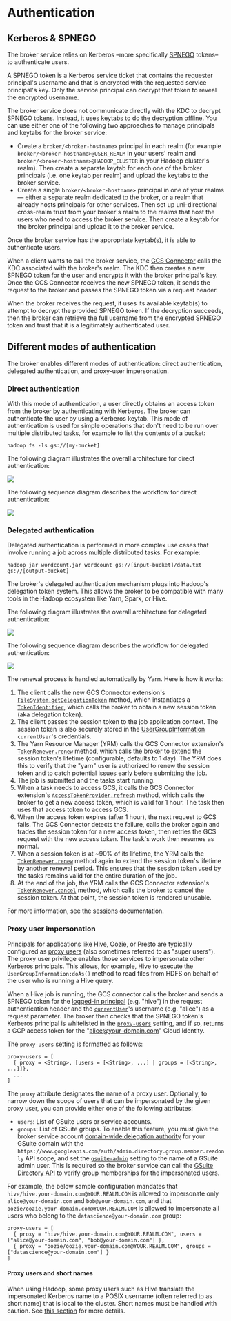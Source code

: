 # Authentication

## Kerberos & SPNEGO

The broker service relies on Kerberos –more specifically [SPNEGO](https://en.wikipedia.org/wiki/SPNEGO) tokens– to
authenticate users.

A SPNEGO token is a Kerberos service ticket that contains the requester principal's username and that is
encrypted with the requested service principal's key. Only the service principal can decrypt that token to
reveal the encrypted username.

The broker service does not communicate directly with the KDC to decrypt SPNEGO tokens. Instead, it uses
[keytabs](https://web.mit.edu/kerberos/krb5-latest/doc/basic/keytab_def.html) to do the decryption offline.
You can use either one of the following two approaches to manage principals and keytabs for the broker service:

-   Create a `broker/<broker-hostname>` principal in each realm (for example `broker/<broker-hostname>@USER_REALM`
    in your users' realm and `broker/<broker-hostname>@HADOOP_CLUSTER` in your Hadoop cluster's realm).
    Then create a separate keytab for each one of the broker principals (i.e. one keytab per realm) and upload the
    keytabs to the broker service.
-   Create a single `broker/<broker-hostname>` principal in one of your realms — either a separate realm dedicated
    to the broker, or a realm that already hosts principals for other services. Then set up uni-directional cross-realm
    trust from your broker's realm to the realms that host the users who need to access the broker service.
    Then create a keytab for the broker principal and upload it to the broker service.

Once the broker service has the appropriate keytab(s), it is able to authenticate users.

When a client wants to call the broker service, the [GCS Connector](https://cloud.google.com/dataproc/docs/concepts/connectors/cloud-storage)
calls the KDC associated with the broker's realm. The KDC then creates a new SPNEGO token for the user and encrypts
it with the broker principal's key. Once the GCS Connector receives the new SPNEGO token, it sends the request to
the broker and passes the SPNEGO token via a request header.

When the broker receives the request, it uses its available keytab(s) to attempt to decrypt the provided SPNEGO token.
If the decryption succeeds, then the broker can retrieve the full username from the encrypted SPNEGO token and
trust that it is a legitimately authenticated user.

## Different modes of authentication

The broker enables different modes of authentication: direct authentication, delegated authentication, and
proxy-user impersonation.

### Direct authentication

With this mode of authentication, a user directly obtains an access token from the broker by authenticating with
Kerberos. The broker can authenticate the user by using a Kerberos keytab. This mode of authentication is used for
simple operations that don't need to be run over multiple distributed tasks, for example to list the contents of a
bucket:

```shell
hadoop fs -ls gs://[my-bucket]
```

The following diagram illustrates the overall architecture for direct authentication:

<img src="../img/direct-auth-architecture.svg">

The following sequence diagram describes the workflow for direct authentication:

<img src="../img/direct-auth-sequence.svg">

### Delegated authentication

Delegated authentication is performed in more complex use cases that involve running a job across multiple distributed
tasks. For example:

```shell
hadoop jar wordcount.jar wordcount gs://[input-bucket]/data.txt gs://[output-bucket]
```

The broker's delegated authentication mechanism plugs into Hadoop's delegation token system. This allows the broker
to be compatible with many tools in the Hadoop ecosystem like Yarn, Spark, or Hive.

The following diagram illustrates the overall architecture for delegated authentication:

<img src="../img/delegated-auth-architecture.svg">

The following sequence diagram describes the workflow for delegated authentication:

<img src="../img/delegated-auth-sequence.svg">

The renewal process is handled automatically by Yarn. Here is how it works:

1.  The client calls the new GCS Connector extension's [`FileSystem.getDelegationToken`](https://github.com/apache/hadoop/blob/601b5038954bd3b44c02e58a2fbaa15082d8b54d/hadoop-common-project/hadoop-common/src/main/java/org/apache/hadoop/fs/FileSystem.java#L485)
    method, which instantiates a [`TokenIdentifier`](https://github.com/apache/hadoop/blob/601b5038954bd3b44c02e58a2fbaa15082d8b54d/hadoop-common-project/hadoop-common/src/main/java/org/apache/hadoop/security/token/TokenIdentifier.java),
    which calls the broker to obtain a new session token (aka delegation token).
2.  The client passes the session token to the job application context. The session token is also
    securely stored in the [UserGroupInformation](https://hadoop.apache.org/docs/current/api/org/apache/hadoop/security/UserGroupInformation.html)
    `currentUser`'s credentials.
3.  The Yarn Resource Manager (YRM) calls the GCS Connector extension's [`TokenRenewer.renew`](https://github.com/apache/hadoop/blob/601b5038954bd3b44c02e58a2fbaa15082d8b54d/hadoop-common-project/hadoop-common/src/main/java/org/apache/hadoop/security/token/TokenRenewer.java#L57)
    method, which calls the broker to extend the session token's lifetime (configurable, defaults to 1 day).
    The YRM does this to verify that the "yarn" user is authorized to renew the session token and to catch
    potential issues early before submitting the job.
4.  The job is submitted and the tasks start running.
5.  When a task needs to access GCS, it calls the GCS Connector extension's [`AccessTokenProvider.refresh`](https://github.com/GoogleCloudPlatform/bigdata-interop/blob/61689bdd4e0dcdc3d2063952202f8f0fd7d39622/util-hadoop/src/main/java/com/google/cloud/hadoop/util/AccessTokenProvider.java#L53)
    method, which calls the broker to get a new access token, which is valid for 1 hour. The task then uses
    that access token to access GCS.
6.  When the access token expires (after 1 hour), the next request to GCS fails. The GCS Connector detects the
    failure, calls the broker again and trades the session token for a new access token, then retries the GCS
    request with the new access token. The task's work then resumes as normal.
7.  When a session token is at ~90% of its lifetime, the YRM calls the [`TokenRenewer.renew`](https://github.com/apache/hadoop/blob/601b5038954bd3b44c02e58a2fbaa15082d8b54d/hadoop-common-project/hadoop-common/src/main/java/org/apache/hadoop/security/token/TokenRenewer.java#L57)
    method again to extend the session token's lifetime by another renewal period. This ensures that the
    session token used by the tasks remains valid for the entire duration of the job.
8.  At the end of the job, the YRM calls the GCS Connector extension's [`TokenRenewer.cancel`](https://github.com/apache/hadoop/blob/601b5038954bd3b44c02e58a2fbaa15082d8b54d/hadoop-common-project/hadoop-common/src/main/java/org/apache/hadoop/security/token/TokenRenewer.java#L66)
    method, which calls the broker to cancel the session token. At that point, the session token
    is rendered unusable.

For more information, see the [sessions](sessions.md) documentation.

### Proxy user impersonation

Principals for applications like Hive, Oozie, or Presto are typically configured as [proxy users](https://hadoop.apache.org/docs/current/hadoop-project-dist/hadoop-common/Superusers.html)
(also sometimes referred to as "super users"). The proxy user privilege enables those services to impersonate other
Kerberos principals. This allows, for example, Hive to execute the `UserGroupInformation:doAs()` method to read files
from HDFS on behalf of the user who is running a Hive query.

When a Hive job is running, the GCS connector calls the broker and sends a SPNEGO token for the
[logged-in principal](https://hadoop.apache.org/docs/current/api/org/apache/hadoop/security/UserGroupInformation.html#getLoginUser())
(e.g. "hive") in the request authentication header and the [`currentUser`](https://hadoop.apache.org/docs/current/api/org/apache/hadoop/security/UserGroupInformation.html#getCurrentUser())'s
username (e.g. "alice") as a request parameter. The broker then checks that the SPNEGO token's Kerberos
principal is whitelisted in the [`proxy-users`](settings.md#proxy-users) setting, and if so, returns a GCP access token
for the "alice@your-domain.com" Cloud Identity.

The `proxy-users` setting is formatted as follows:

```
proxy-users = [
  { proxy = <String>, [users = [<String>, ...] | groups = [<String>, ...]]},
  ...
]
```

The `proxy` attribute designates the name of a proxy user. Optionally, to narrow down the scope of users that can be
impersonated by the given proxy user, you can provide either one of the following attributes:
 
*   `users`: List of GSuite users or service accounts.
*   `groups`: List of GSuite groups. To enable this feature, you must give the broker service account
    [domain-wide delegation authority](https://developers.google.com/admin-sdk/directory/v1/guides/delegation) for your
    GSuite domain with the `https://www.googleapis.com/auth/admin.directory.group.member.readonly` API scope, and set the
    [`gsuite-admin`](settings.md#gsuite-admin) setting to the name of a GSuite admin user. This is required so the
    broker service can call the [GSuite Directory API](https://developers.google.com/admin-sdk/directory) to verify group
    memberships for the impersonated users.

For example, the below sample configuration mandates that `hive/hive.your-domain.com@YOUR.REALM.COM` is allowed to
impersonate only `alice@your-domain.com` and `bob@your-domain.com`, and that `oozie/oozie.your-domain.com@YOUR.REALM.COM`
is allowed to impersonate all users who belong to the `datascience@your-domain.com` group:

```
proxy-users = [
  { proxy = "hive/hive.your-domain.com@YOUR.REALM.COM", users = ["alice@your-domain.com", "bob@your-domain.com"] },
  { proxy = "oozie/oozie.your-domain.com@YOUR.REALM.COM", groups = ["datascience@your-domain.com"] }
]
```

#### Proxy users and short names

When using Hadoop, some proxy users such as Hive translate the impersonated Kerberos name to a POSIX username (often
referred to as short name) that is local to the cluster. Short names must be handled with caution. See
[this section](user-mapping.md#important-warning-about-short-names) for more details.